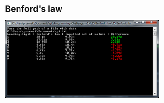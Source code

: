 # Benford's law

![alt text](https://github.com/proman3419/Programming-Challenges-v1.4/blob/master/Screenshots/35_1.PNG)
